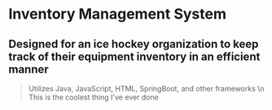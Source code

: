 # Inventory Management System

## Designed for an ice hockey organization to keep track of their equipment inventory in an efficient manner


> Utilizes Java, JavaScript, HTML, SpringBoot, and other frameworks \n
> This is the coolest thing I've ever done
